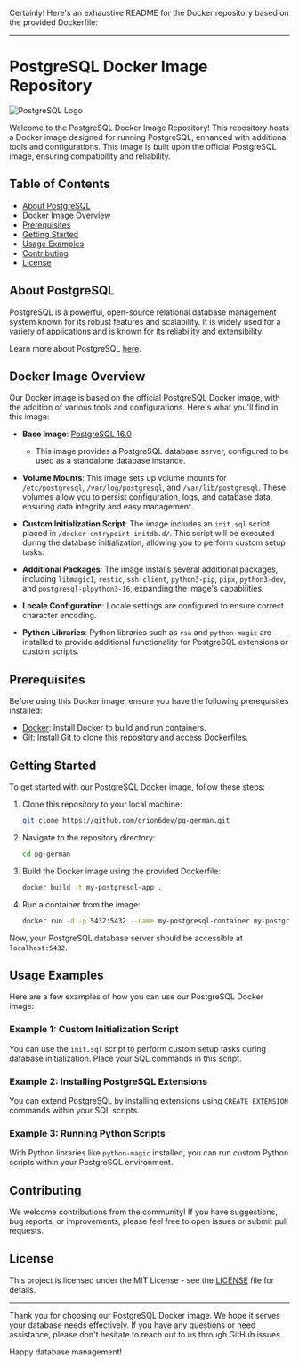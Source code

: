 Certainly! Here's an exhaustive README for the Docker repository based on the provided Dockerfile:

---

# PostgreSQL Docker Image Repository

![PostgreSQL Logo](https://wiki.postgresql.org/images/3/30/PostgreSQL_logo.3colors.120x120.png)

Welcome to the PostgreSQL Docker Image Repository! This repository hosts a Docker image designed for running PostgreSQL, enhanced with additional tools and configurations. This image is built upon the official PostgreSQL image, ensuring compatibility and reliability.

## Table of Contents

- [About PostgreSQL](#about-postgresql)
- [Docker Image Overview](#docker-image-overview)
- [Prerequisites](#prerequisites)
- [Getting Started](#getting-started)
- [Usage Examples](#usage-examples)
- [Contributing](#contributing)
- [License](#license)

## About PostgreSQL

PostgreSQL is a powerful,
open-source relational database management system known for its robust features and scalability.
It is widely used for a variety of applications and is known for its reliability and extensibility.

Learn more about PostgreSQL [here](https://www.postgresql.org/).

## Docker Image Overview

Our Docker image is based on the official PostgreSQL Docker image, with the addition of various tools and configurations. Here's what you'll find in this image:

- **Base Image**: [PostgreSQL 16.0](https://hub.docker.com/_/postgres)
   - This image provides a PostgreSQL database server, configured to be used as a standalone database instance.

- **Volume Mounts**: This image sets up volume mounts for `/etc/postgresql`, `/var/log/postgresql`, and `/var/lib/postgresql`. These volumes allow you to persist configuration, logs, and database data, ensuring data integrity and easy management.

- **Custom Initialization Script**: The image includes an `init.sql` script placed in `/docker-entrypoint-initdb.d/`. This script will be executed during the database initialization, allowing you to perform custom setup tasks.

- **Additional Packages**: The image installs several additional packages, including `libmagic1`, `restic`, `ssh-client`, `python3-pip`, `pipx`, `python3-dev`, and `postgresql-plpython3-16`, expanding the image's capabilities.

- **Locale Configuration**: Locale settings are configured to ensure correct character encoding.

- **Python Libraries**: Python libraries such as `rsa` and `python-magic` are installed to provide additional functionality for PostgreSQL extensions or custom scripts.

## Prerequisites

Before using this Docker image, ensure you have the following prerequisites installed:

- [Docker](https://docs.docker.com/get-docker/): Install Docker to build and run containers.
- [Git](https://git-scm.com/book/en/v2/Getting-Started-Installing-Git): Install Git to clone this repository and access Dockerfiles.

## Getting Started

To get started with our PostgreSQL Docker image, follow these steps:

1. Clone this repository to your local machine:

   ```bash
   git clone https://github.com/orion6dev/pg-german.git
   ```

2. Navigate to the repository directory:

   ```bash
   cd pg-german
   ```

3. Build the Docker image using the provided Dockerfile:

   ```bash
   docker build -t my-postgresql-app .
   ```

4. Run a container from the image:

   ```bash
   docker run -d -p 5432:5432 --name my-postgresql-container my-postgresql-app
   ```

Now, your PostgreSQL database server should be accessible at `localhost:5432`.

## Usage Examples

Here are a few examples of how you can use our PostgreSQL Docker image:

### Example 1: Custom Initialization Script

You can use the `init.sql` script to perform custom setup tasks during database initialization. Place your SQL commands in this script.

### Example 2: Installing PostgreSQL Extensions

You can extend PostgreSQL by installing extensions using `CREATE EXTENSION` commands within your SQL scripts.

### Example 3: Running Python Scripts

With Python libraries like `python-magic` installed, you can run custom Python scripts within your PostgreSQL environment.

## Contributing

We welcome contributions from the community! If you have suggestions, bug reports, or improvements, please feel free to open issues or submit pull requests.

## License

This project is licensed under the MIT License - see the [LICENSE](LICENSE) file for details.

---

Thank you for choosing our PostgreSQL Docker image. We hope it serves your database needs effectively. If you have any questions or need assistance, please don't hesitate to reach out to us through GitHub issues.

Happy database management!